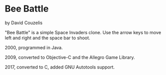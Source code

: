 # Bee Battle

by David Couzelis

"Bee Battle" is a simple Space Invaders clone. Use the arrow keys to move
left and right and the space bar to shoot.

2000, programmed in Java.

2009, converted to Objective-C and the Allegro Game Library.

2017, converted to C, added GNU Autotools support.
